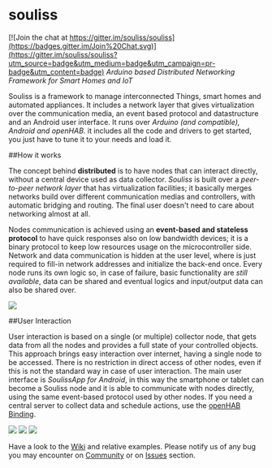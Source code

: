 # souliss

[![Join the chat at https://gitter.im/souliss/souliss](https://badges.gitter.im/Join%20Chat.svg)](https://gitter.im/souliss/souliss?utm_source=badge&utm_medium=badge&utm_campaign=pr-badge&utm_content=badge)
*Arduino based Distributed Networking Framework for Smart Homes and IoT*


Souliss is a framework to manage interconnected Things, smart homes and automated appliances. It includes a network layer that gives virtualization over the communication media, an event based protocol and datastructure and an Android user interface.
It runs over *Arduino (and compatible), Android and openHAB*. it includes all the code and drivers to get started, you just have to tune it to your needs and load it.

##How it works

The concept behind **distributed** is to have nodes that can interact directly, without a central device used as data collector. _Souliss_ is built over a *peer-to-peer network layer* that has virtualization facilities; it basically merges networks build over different communication medias and controllers, with automatic bridging and routing. The final user doesn't need to care about networking almost at all.

Nodes communication is achieved using an **event-based and stateless protocol** to have quick responses also on low bandwidth devices; it is a binary protocol to keep low resources usage on the microcontroller side.
Network and data communication is hidden at the user level, where is just required to fill-in network addresses and initialize the back-end once. Every node runs its own logic so, in case of failure, basic functionality are *still available*, data can be shared and eventual logics and input/output data can also be shared over.

![](https://lh3.googleusercontent.com/-kRMZdBxN1H0/UX2iDCxVHPI/AAAAAAAAARw/kutVZ8TrDJ0/s800/Souliss%2520Overview.png)

##User Interaction

User interaction is based on a single (or multiple) collector node, that gets data from all the nodes and provides a full state of your controlled objects. This approach brings easy interaction over internet, having a single node to be accessed. There is no restriction in direct access of other nodes, even if this is not the standard way in case of user interaction.
The main user interface is *SoulissApp for Android*, in this way the smartphone or tablet can become a Souliss node and it is able to communicate with nodes directly, using the same event-based protocol used by other nodes. 
If you need a central server to collect data and schedule actions, use the [openHAB Binding](https://github.com/souliss/souliss/wiki/openHAB%20Binding).


![](https://lh4.googleusercontent.com/-PSEZxGoDcgg/UVDGh5vA05I/AAAAAAAAAN0/MqxCSGceIJc/w220-h367-no/Screenshot_2013-03-25-22-45-15.png) 
![](https://lh4.googleusercontent.com/-nQo-SRuYFOw/Ue3IhgWw33I/AAAAAAAAAVs/kyFEE0RjT48/w220-h367-no/Screenshot_2013-07-08-01-52-41.png) 
![](https://lh4.googleusercontent.com/-vrlbcY4uiCU/Ue3IiPGGvyI/AAAAAAAAAV4/YDXT9b_bC5c/w220-h367-no/Screenshot_2013-07-23-01-53-19.png)


Have a look to the [Wiki](https://github.com/souliss/souliss/wiki) and relative examples. Please notify us of any bug you may encounter on [Community](https://github.com/souliss/souliss/wiki/Community) or on [Issues](https://github.com/souliss/souliss/issues) section.
